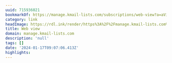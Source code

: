 ```yaml
---
uuid: 715936021
bookmarkOf: https://manage.kmail-lists.com/subscriptions/web-view?a=aVinKJ&c=01EJEM3YYYJNXDFZN393DNT3R1&k=b516e59e9076885f6812dd13b1088736&m=01HM9Z10M45WDKPWMMPGATK1Z9&r=WPcvyMh
category: link
headImage: https://rdl.ink/render/https%3A%2F%2Fmanage.kmail-lists.com%2Fsubscriptions%2Fweb-view%3Fa%3DaVinKJ%26c%3D01EJEM3YYYJNXDFZN393DNT3R1%26k%3Db516e59e9076885f6812dd13b1088736%26m%3D01HM9Z10M45WDKPWMMPGATK1Z9%26r%3DWPcvyMh
title: Web view
domain: manage.kmail-lists.com
description: 'null'
tags: []
date: '2024-01-17T09:07:06.413Z'
highlights: 
---
```




